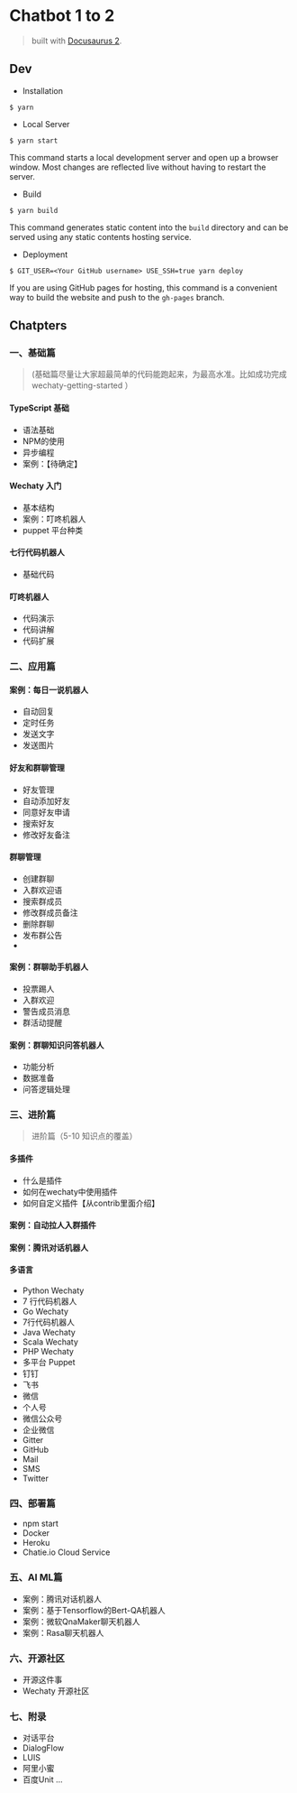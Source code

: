 # Chatbot 1 to 2

> built with [Docusaurus 2](https://v2.docusaurus.io/).

## Dev

- Installation

```
$ yarn
```

- Local Server

```
$ yarn start
```

This command starts a local development server and open up a browser window. Most changes are reflected live without having to restart the server.

- Build

```
$ yarn build
```

This command generates static content into the `build` directory and can be served using any static contents hosting service.

- Deployment

```
$ GIT_USER=<Your GitHub username> USE_SSH=true yarn deploy
```

If you are using GitHub pages for hosting, this command is a convenient way to build the website and push to the `gh-pages` branch.

## Chatpters

### 一、基础篇

> (基础篇尽量让大家超最简单的代码能跑起来，为最高水准。比如成功完成 wechaty-getting-started ）

#### TypeScript 基础

- 语法基础
- NPM的使用
- 异步编程
- 案例：【待确定】

#### Wechaty 入门

- 基本结构
- 案例：叮咚机器人
- puppet 平台种类

#### 七行代码机器人

- 基础代码

#### 叮咚机器人

- 代码演示
- 代码讲解
- 代码扩展

### 二、应用篇

#### 案例：每日一说机器人

- 自动回复
- 定时任务
- 发送文字
- 发送图片

#### 好友和群聊管理

- 好友管理
- 自动添加好友
- 同意好友申请
- 搜索好友
- 修改好友备注

#### 群聊管理
- 创建群聊
- 入群欢迎语
- 搜索群成员
- 修改群成员备注
- 删除群聊
- 发布群公告
- 
#### 案例：群聊助手机器人

- 投票踢人
- 入群欢迎
- 警告成员消息
- 群活动提醒

#### 案例：群聊知识问答机器人

- 功能分析
- 数据准备
- 问答逻辑处理

### 三、进阶篇

> 进阶篇（5-10 知识点的覆盖）

#### 多插件

- 什么是插件
- 如何在wechaty中使用插件
- 如何自定义插件【从contrib里面介绍】
  
#### 案例：自动拉人入群插件
#### 案例：腾讯对话机器人

#### 多语言

- Python Wechaty
- 7 行代码机器人
- Go Wechaty
- 7行代码机器人
- Java Wechaty
- Scala Wechaty
- PHP Wechaty
- 多平台 Puppet 
- 钉钉
- 飞书
- 微信
- 个人号
- 微信公众号
- 企业微信
- Gitter
- GitHub
- Mail
- SMS
- Twitter

### 四、部署篇
- npm start
- Docker
- Heroku
- Chatie.io Cloud Service

### 五、AI ML篇

- 案例：腾讯对话机器人
- 案例：基于Tensorflow的Bert-QA机器人
- 案例：微软QnaMaker聊天机器人
- 案例：Rasa聊天机器人

### 六、开源社区
- 开源这件事
- Wechaty 开源社区	

### 七、附录
- 对话平台
- DialogFlow
- LUIS
- 阿里小蜜
- 百度Unit
...
